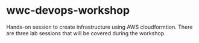 # wwc-devops-workshop

Hands-on session to create infrastructure using AWS cloudformtion. There are three lab sessions that will be covered during the workshop.
